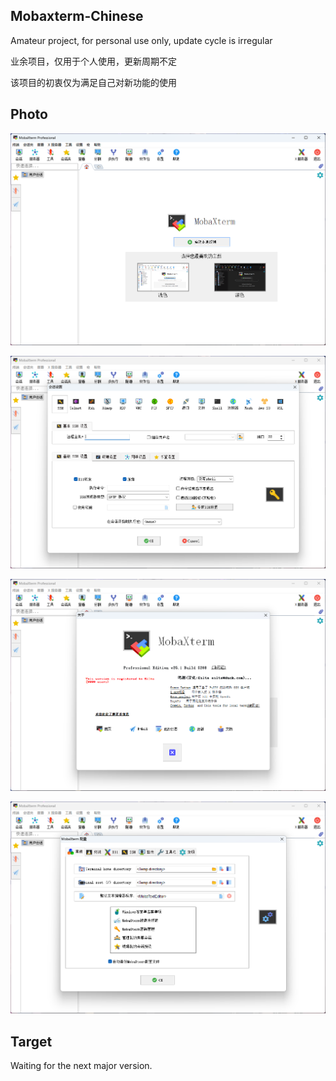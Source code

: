 ## Mobaxterm-Chinese
Amateur project, for personal use only, update cycle is irregular

业余项目，仅用于个人使用，更新周期不定

该项目的初衷仅为满足自己对新功能的使用

## Photo

![](image/home.png)

![](image/session.png)

![](image/about.png)

![](image/config.png)

## Target
Waiting for the next major version.
